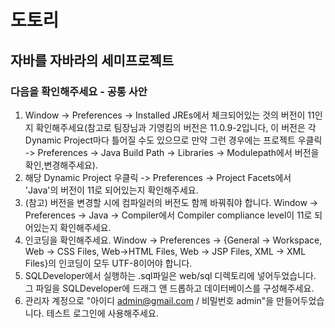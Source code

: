 # 도토리
자바를 자바라의 세미프로젝트
---
### 다음을 확인해주세요 - 공통 사안

1. Window -> Preferences -> Installed JREs에서 체크되어있는 것의 버전이 11인지 확인해주세요(참고로 팀장님과 기영킴의 버전은 11.0.9-2입니다, 이 버전은 각 Dynamic Project마다 틀어질 수도 있으므로 만약 그런 경우에는 프로젝트 우클릭 -> Preferences -> Java Build Path -> Libraries -> Modulepath에서 버전을 확인,변경해주세요).
2. 해당 Dynamic Project 우클릭 -> Preferences -> Project Facets에서 'Java'의 버전이 11로 되어있는지 확인해주세요.
3. (참고) 버전을 변경할 시에 컴파일러의 버전도 함께 바꿔줘야 합니다. Window -> Preferences -> Java -> Compiler에서 Compiler compliance level이 11로 되어있는지 확인해주세요.
4. 인코딩을 확인해주세요. Window -> Preferences -> {General -> Workspace, Web -> CSS Files, Web->HTML Files, Web -> JSP Files, XML -> XML Files}의 인코딩이 모두 UTF-8이어야 합니다.
5. SQLDeveloper에서 실행하는 .sql파일은 web/sql 디렉토리에 넣어두었습니다. 그 파일을 SQLDeveloper에 드래그 앤 드롭하고 데이터베이스를 구성해주세요.
6. 관리자 계정으로 "아이디 admin@gmail.com / 비밀번호 admin"을 만들어두었습니다. 테스트 로그인에 사용해주세요.

